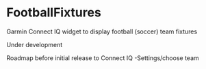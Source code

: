 # FootballFixtures
Garmin Connect IQ widget to display football (soccer) team fixtures

Under development

Roadmap before initial release to Connect IQ
-Settings/choose team

